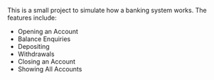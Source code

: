 This is a small project to simulate how a banking system works. The features include:

- Opening an Account
- Balance Enquiries
- Depositing
- Withdrawals
- Closing an Account
- Showing All Accounts
